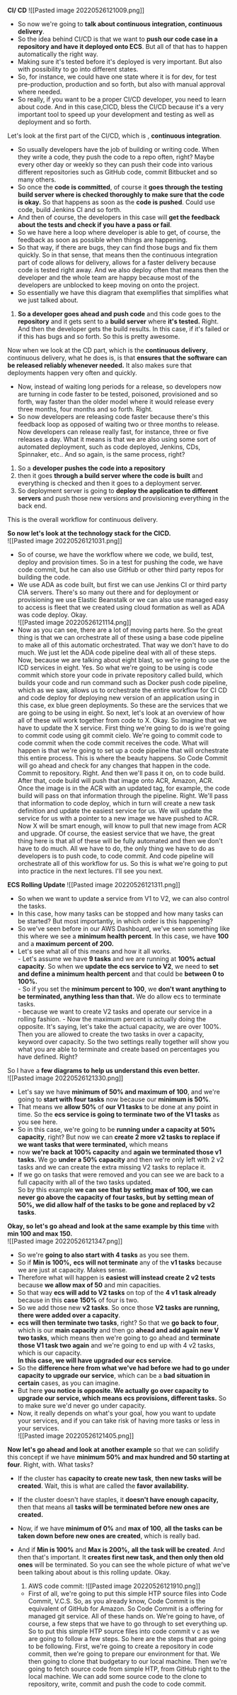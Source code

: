 **CI/ CD**
![[Pasted image 20220526121009.png]]
- So now we're going to **talk about continuous integration, continuous delivery**.    
- So the idea behind CI/CD is that we want to **push our code case in a repository and have it deployed onto   ECS**.    But all of that has to happen automatically the right way. 
- Making sure it's tested before it's deployed is very important.    But also with possibility to go into different states.    
- So, for instance, we could have one state where it is for dev, for test pre-production, production    and so forth, but also with manual approval where needed.    
- So really, if you want to be a proper CI/CD developer, you need to learn about code.    And in this case,CICD, bless the CI/CD because it's a very important tool to speed up your development    and testing as well as deployment and so forth.    

Let's look at the first part of the CI/CD, which is , **continuous integration**.
  
   - So usually developers have the job of building or writing code.    When they write a code, they push the code to a repo often, right?    Maybe every other day or weekly so they can push their code into various different repositories such    as GitHub code, commit Bitbucket and so many others.    
   - So once the **code is committed**, of course it **goes through the testing build server where is checked    thoroughly to make sure that the code is okay.**    So that happens as soon as the **code is pushed**.    Could use code, build Jenkins CI and so forth.   
   - And then of course, the developers in this case will **get the feedback about the tests and check if    you have a pass or fail**.    
   - So we have here a loop where developer is able to get, of course, the feedback as soon as possible    when things are happening.    
   - So that way, if there are bugs, they can find those bugs and fix them quickly.    So in that sense, that means then the continuous integration part of code allows for delivery, allows    for a faster delivery because code is tested right away.    And we also deploy often that means then the developer and the whole team are happy because most of    the developers are unblocked to keep moving on onto the project.    
   - So essentially we have this diagram that exemplifies that simplifies what we just talked about.    
   
   1. **So a developer goes ahead and push code** and this code goes to the **repository** and it gets sent to a **build    server** where **it's tested.**    Right.    And then the developer gets the build results.    In this case, if it's failed or if this has bugs and so forth.    So this is pretty awesome.    
   
   
   Now when we look at the CD part, which is the **continuous delivery**, continuous delivery, what he    does is, is that **ensures that the software can be released reliably whenever needed.**    It also makes sure that deployments happen very often and quickly.    
   - Now, instead of waiting long periods for a release, so developers now are turning in code faster to    be tested, poisoned, provisioned and so forth, way faster than the older model where it would release    every three months, four months and so forth.    Right.    
   - So now developers are releasing code faster because there's this feedback loop as opposed of waiting    two or three months to release.    Now developers can release really fast, for instance, three or five releases a day.    What it means is that we are also using some sort of automated deployment, such as code deployed,    Jenkins, CDs, Spinnaker, etc..    And so again, is the same process, right?    
   
   
   1. So a **developer pushes the code into a repository** 
   2. then it goes **through a build server where the code    is built** and everything is checked and then it goes to a deployment server.    
   3. So deployment server is going to **deploy the application to different servers** and push those new versions    and provisioning everything in the back end.    
   
   This is the overall workflow for continuous delivery.    
   
   **So now let's look at the technology stack for the CICD.**    
   ![[Pasted image 20220526121031.png]]
   - So of course, we have the workflow where we code, we build, test, deploy and provision times.    So in a test for pushing the code, we have code commit, but he can also use GitHub or other third    party repos for building the code.    
   - We use ADA as code built, but first we can use Jenkins CI or third party CIA servers.    There's so many out there and for deployment or provisioning we use Elastic Beanstalk or we can also    use managed easy to access is fleet that we created using cloud formation as well as ADA was code deploy.    Okay.  
![[Pasted image 20220526121114.png]]  
   - Now as you can see, there are a lot of moving parts here.    So the great thing is that we can orchestrate all of these using a base code pipeline to make all of    this automatic orchestrated.    That way we don't have to do much.    We just let the ADA code pipeline deal with all of these steps.    Now, because we are talking about eight blast, so we're going to use the ICD services in eight.    Yes.    So what we're going to be using is code commit which store your code in private repository called build,    which builds your code and run command such as Docker push code pipeline, which as we saw, allows    us to orchestrate the entire workflow for CI CD and code deploy for deploying new version of an application    using in this case, ex blue green deployments.    So these are the services that we are going to be using in eight.    So next, let's look at an overview of how all of these will work together from code to X.    Okay.    So imagine that we have to update the X service.    First thing we're going to do is we're going to commit code using git commit cielo.    We're going to commit code to code commit when the code commit receives the code.    What will happen is that we're going to set up a code pipeline that will orchestrate this entire process.    This is where the beauty happens.    So Code Commit will go ahead and check for any changes that happen in the code.    Commit to repository.    Right.    And then we'll pass it on, on to code build.    After that, code build will push that image onto ACR, Amazon, ACR.    Once the image is in the ACR with an updated tag, for example, the code build will pass on that information    through the pipeline.    Right.    We'll pass that information to code deploy, which in turn will create a new task definition and update    the easiest service for us.    We will update the service for us with a pointer to a new image we have pushed to ACR.    Now X will be smart enough, will know to pull that new image from ACR and upgrade.    Of course, the easiest service that we have, the great thing here is that all of these will be fully    automated and then we don't have to do much.    All we have to do, the only thing we have to do as developers is to push code, to code commit.    And code pipeline will orchestrate all of this workflow for us.    So this is what we're going to put into practice in the next lectures.    I'll see you next.
     
     
**ECS Rolling Update**
![[Pasted image 20220526121311.png]]
- So when we want to update a service from V1 to V2, we can also control the tasks.    
- In this case, how many tasks can be stopped and how many tasks can be started?    But most importantly, in which order is this happening?    
- So we've seen before in our AWS Dashboard, we've seen something like this where we see a **minimum health    percent**.  In this case, we have **100** and a **maximum percent of 200.**    
- Let's see what all of this means and how it all works.    
	  - Let's assume we have **9 tasks** and we are running at **100% actual capacity**.    So when we **update the ecs service to V2**, we need to **set and define a minimum health percent** and that    could be **between 0 to 100%.**    
	  - So if you set the **minimum percent to 100**, we **don't want anything to be terminated, anything less than    that.**    We do allow ecs to terminate tasks.    
	  - because we want to create V2 tasks and operate our service in a rolling fashion. 
	  - Now the maximum percent is actually doing the opposite.    It's saying, let's take the actual capacity, we are over 100%.    Then you are allowed to create the two tasks in over a capacity, keyword over capacity.    So the two settings really together will show you what you are able to terminate and create based on    percentages you have defined.    Right?    

So I have a **few diagrams to help us understand this even better.**    
![[Pasted image 20220526121330.png]]
- Let's say we have **minimum of 50% and maximum of 100**, and we're going to **start with four tasks** now because    our **minimum is 50%**.    
- That means we **allow 50%** of **our V1 tasks** to be done at any point in time.    So the **ecs service is going to terminate two of the V1 tasks** as you see here.    
- So in this case, we're going to be **running under a capacity at 50% capacity**, right?    But now we can **create 2 more v2 tasks to replace if we want tasks that were terminated,** which means    
- now **we're back at 100% capacity** and **again we terminated those v1 tasks.**    We go **under a 50% capacity** and then we're only left with 2 v2 tasks and we can create the extra missing    V2 tasks to replace it.    
- If we go on tasks that were removed and you can see we are back to a full capacity with all of the two    tasks updated.    
  So by this example **we can see that by setting max of 100, we can never go above the capacity of four    tasks, but by setting mean of 50%, we did allow half of the tasks to be gone and replaced by v2    tasks**.    
  
  
  
**Okay, so let's go ahead and look at the same example by this time** with **min 100 and max 150.**    
![[Pasted image 20220526121347.png]]
- So we're **going to also start with 4 tasks** as you see them.    
- So if **Min is 100%,** **ecs will not terminate** any of the **v1 tasks** because we are just at capacity.    Makes sense.    
- Therefore what will happen is **easiest will instead create 2 v2 tests** because **we allow max of 50** and min    capacities.    
- So that way **ecs will add to V2 tasks** on top of the **4 v1 task already** because in this **case 150%**    of four is two.    
- So we add those new **v2 tasks**.    So once those **V2 tasks are running, there were added over a capacity**.    
- **ecs will then terminate two tasks**, right?    So that we **go back to four**, which is our **main capacity** and then go **ahead and add again new V two tasks**,    which means then we're going to go ahead and **terminate those V1 task two again** and we're going to    end up with 4 v2 tasks, which is our capacity.    
**In this case, we will have upgraded our ecs service**.    
- So the **difference here from what we've had before we had to go under capacity to upgrade our service**, which can be a **bad situation in certain**    cases, as you can imagine.    
- But here **you notice is opposite.    We actually go over capacity to upgrade our service, which means ecs provisions, different tasks.**    So to make sure we'd never go under capacity.    
- Now, it really depends on what's your goal, how you want to update your services, and if you can    take risk of having more tasks or less in your services.    
![[Pasted image 20220526121405.png]]

**Now let's go ahead and look at another example** so that we can solidify this concept if we have **minimum    50% and max hundred and 50 starting at four**.    Right, with.    What tasks?    
- If the cluster has **capacity to create new task**, **then new tasks will be created**.    Wait, this is what are called the **favor availability.**    
- If the cluster doesn't have staples, it **doesn't have enough capacity,** then that means all **tasks will    be terminated before new ones are created.**    
- Now, if we have **minimum of 0%** and **max of 100**, **all the tasks can be taken down before new ones are    created**, which is really bad.    
- And if **Min is 100%** and **Max is 200%,** **all the task will be created**.    And then that's important.    It **creates first new task, and then only then old ones** will be terminated.    So you can see the whole picture of what we've been talking about about is this rolling update.    Okay.    
  
  
  
  1. AWS code commit:
     ![[Pasted image 20220526121910.png]]
  - First of all, we're going to put this simple HTP source files into Code Commit, V.C.S.    So, as you already know, Code Commit is the equivalent of GitHub for Amazon.    So Code Commit is a offering for managed git service.    All of these hands on.    We're going to have, of course, a few steps that we have to go through to set everything up.    So to put this simple HTP source files into code commit v c as we are going to follow a few steps.    So here are the steps that are going to be following.    First, we're going to create a repository in code commit, then we're going to prepare our environment    for that.    We then going to clone that budgetary to our local machine.    Then we're going to fetch source code from simple HTP, from GitHub right to the local machine.    We can add some source code to the clone to repository, write, commit and push the code to code commit.